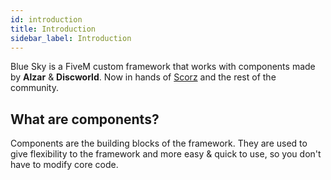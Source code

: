 ```yaml
---
id: introduction
title: Introduction
sidebar_label: Introduction
---
```


Blue Sky is a FiveM custom framework that works with components made by **Alzar** & **Discworld**. Now in hands of [Scorz](https://github.com/GitScorz) and the rest of the community.

<h2>What are components?</h2>
<p>Components are the building blocks of the framework. They are used to give flexibility to the framework and more easy & quick to use, so you don't have to modify core code.</p>
